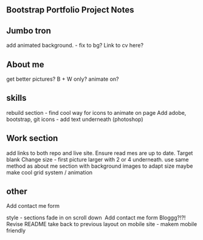 ## Bootstrap Portfolio Project Notes

Jumbo tron
---------
add animated background. - fix to bg?
Link to cv here? 

About me 
---------
get better pictures? B + W only? 
animate on? 

skills
---------
rebuild section - find cool way for icons to animate on page
Add adobe, bootstrap, git icons - add text underneath (photoshop)

Work section
---------

add links to both repo and live site. Ensure read mes are up to date. Target blank
Change size - first picture larger with 2 or 4 underneath.
use same method as about me section with background images to adapt size
maybe make cool grid system / animation

other
---------

Add contact me form

style - sections fade in on scroll down 
Add contact me form
Bloggg?!?!
Revise README
take back to previous layout on mobile site - makem mobile friendly
